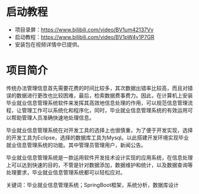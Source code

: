 # 启动教程

- 项目录屏：https://www.bilibili.com/video/BV1um42137Vv
- 启动教程：https://www.bilibili.com/video/BV1pW4y1P7GR
- 安装包在视频详情中已提供。

# 项目简介
传统办法管理信息首先需要花费的时间比较多，其次数据出错率比较高，而且对错误的数据进行更改也比较困难，最后，检索数据费事费力。因此，在计算机上安装毕业就业信息管理系统软件来发挥其高效地信息处理的作用，可以规范信息管理流程，让管理工作可以系统化和程序化，同时，毕业就业信息管理系统的有效运用可以帮助管理人员准确快速地处理信息。

毕业就业信息管理系统在对开发工具的选择上也很慎重，为了便于开发实现，选择的开发工具为Eclipse，选择的数据库工具为Mysql。以此搭建开发环境实现毕业就业信息管理系统的功能。其中管理员管理用户，新闻公告。

毕业就业信息管理系统是一款运用软件开发技术设计实现的应用系统，在信息处理上可以达到快速的目的，不管是针对数据添加，数据维护和统计，以及数据查询等处理要求，毕业就业信息管理系统都可以轻松应对。

关键词：毕业就业信息管理系统；SpringBoot框架，系统分析，数据库设计
